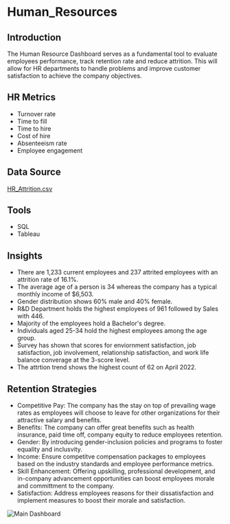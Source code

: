 # Human_Resources

## Introduction
The Human Resource Dashboard serves as a fundamental tool to evaluate employees performance, track retention rate and reduce attrition. This will allow for HR departments to handle problems and improve customer satisfaction to achieve the company objectives. 

## HR Metrics
- Turnover rate
- Time to fill
- Time to hire
- Cost of hire
- Absenteeism rate
- Employee engagement

## Data Source
[HR_Attrition.csv](https://github.com/user-attachments/files/16186547/HR_Attrition.csv)

## Tools
- SQL
- Tableau

## Insights
- There are 1,233 current employees and 237 attrited employees with an attrition rate of 16.1%.
- The average age of a person is 34 whereas the company has a typical monthly income of $6,503.
- Gender distribution shows 60% male and 40% female.
- R&D Department holds the highest employees of 961 followed by Sales with 446.
- Majority of the employees hold a Bachelor's degree.
- Individuals aged 25-34 hold the highest employees among the age group.
- Survey has shown that scores for enviornment satisfaction, job satisfaction, job involvement, relationship satisfaction, and work life balance converage at the 3-score level.
- The attrtion trend shows the highest count of 62 on April 2022.

## Retention Strategies
- Competitive Pay: The company has the stay on top of prevailing wage rates as employees will choose to leave for other organizations for their attractive salary and benefits.
- Benefits: The company can offer great benefits such as health insurance, paid time off, company equity to reduce employees retention.
- Gender: By introducing gender-inclusion policies and programs to foster equality and inclusvity.
- Income: Ensure competitve compensation packages to employees based on the industry standards and employee performance metrics.
- Skill Enhancement: Offering upskilling, professional development, and in-company advancement opportunities can boost employees morale and committment to the company.
- Satisfaction: Address employees reasons for their dissatisfaction and implement measures to boost their morale and satisfaction.

![Main Dashboard](https://github.com/user-attachments/assets/7cc42c1f-83d7-471f-965c-8ff4c934fd98)
